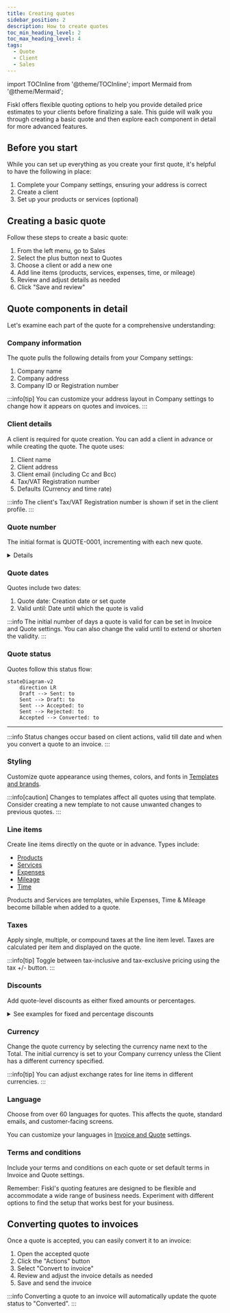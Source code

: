 ```yaml
---
title: Creating quotes
sidebar_position: 2
description: How to create quotes
toc_min_heading_level: 2
toc_max_heading_level: 4
tags:
  - Quote
  - Client
  - Sales
---
```


import TOCInline from '@theme/TOCInline';
import Mermaid from '@theme/Mermaid';

Fiskl offers flexible quoting options to help you provide detailed price estimates to your clients before finalizing a sale. This guide will walk you through creating a basic quote and then explore each component in detail for more advanced features.

## Before you start

While you can set up everything as you create your first quote, it's helpful to have the following in place:

1. Complete your Company settings, ensuring your address is correct
2. Create a client
3. Set up your products or services (optional)

## Creating a basic quote

Follow these steps to create a basic quote:

1. From the left menu, go to Sales
2. Select the plus button next to Quotes
3. Choose a client or add a new one
4. Add line items (products, services, expenses, time, or mileage)
5. Review and adjust details as needed
6. Click "Save and review"

## Quote components in detail

Let's examine each part of the quote for a comprehensive understanding:

<TOCInline toc={toc} />

### Company information

The quote pulls the following details from your Company settings:

1. Company name
2. Company address
3. Company ID or Registration number

:::info[tip]
You can customize your address layout in Company settings to change how it appears on quotes and invoices.
:::

### Client details

A client is required for quote creation. You can add a client in advance or while creating the quote. The quote uses:

1. Client name
2. Client address
3. Client email (including Cc and Bcc)
4. Tax/VAT Registration number
5. Defaults (Currency and time rate)

:::info
The client's Tax/VAT Registration number is shown if set in the client profile.
:::

### Quote number

The initial format is QUOTE-0001, incrementing with each new quote.

<details>

    <summary>Learn more about customizing your quote number</summary>

    **You can customize this format, but there are limitations:**

    1. Auto-increment is only possible if the number ends with a digit
    2. Date-based formats (e.g., 2024-01-0001) require manual updates at each period change

To change the format, simply edit the quote number when creating a new quote. Subsequent quote will follow this new pattern.

</details>

### Quote dates

Quotes include two dates:

1. Quote date: Creation date or set quote
2. Valid until: Date until which the quote is valid

:::info
The initial number of days a quote is valid for can be set in Invoice and Quote settings. You can also change the valid until to extend or shorten the validity.
:::

### Quote status

Quotes follow this status flow:

```mermaid
stateDiagram-v2
    direction LR
    Draft --> Sent: to
    Sent --> Draft: to
    Sent --> Accepted: to
    Sent --> Rejected: to
    Accepted --> Converted: to
```

---

:::info
Status changes occur based on client actions, valid till date and when you convert a quote to an invoice.
:::

### Styling

Customize quote appearance using themes, colors, and fonts in [Templates and brands](../../Settings-Configurations/templates-and-brands.md).

:::info[caution]
Changes to templates affect all quotes using that template. Consider creating a new template to not cause unwanted changes to previous quotes.
:::

### Line items

Create line items directly on the quote or in advance. Types include:

- [Products](../../Core-Features/Line-Items/products)
- [Services](../../Core-Features/Line-Items/services)
- [Expenses](../../Core-Features/Line-Items/expenses)
- [Mileage](../../Core-Features/Line-Items/mileage)
- [Time](../../Core-Features/Line-Items/time)

Products and Services are templates, while Expenses, Time & Mileage become billable when added to a quote.

### Taxes

Apply single, multiple, or compound taxes at the line item level. Taxes are calculated per item and displayed on the quote.

:::info[tip]
Toggle between tax-inclusive and tax-exclusive pricing using the tax +/- button.
:::

### Discounts

Add quote-level discounts as either fixed amounts or percentages.

<details>

<summary>See examples for fixed and percentage discounts</summary>

To make the amount entered a percentage just add a percentage sign at the end of the value. (e.g., `20%`)

- $100 discount = 100
- 15% discount = 15%

</details>

### Currency

Change the quote currency by selecting the currency name next to the Total. The initial currency is set to your Company currency unless the Client has a different currency specified.

:::info[tip]
You can adjust exchange rates for line items in different currencies.
:::

### Language

Choose from over 60 languages for quotes. This affects the quote, standard emails, and customer-facing screens.

You can customize your languages in [Invoice and Quote](../../Settings-Configurations/invoice-and-quote-settings.md) settings.

### Terms and conditions

Include your terms and conditions on each quote or set default terms in Invoice and Quote settings.

Remember: Fiskl's quoting features are designed to be flexible and accommodate a wide range of business needs. Experiment with different options to find the setup that works best for your business.

## Converting quotes to invoices

Once a quote is accepted, you can easily convert it to an invoice:

1. Open the accepted quote
2. Click the "Actions" button
3. Select "Convert to invoice"
4. Review and adjust the invoice details as needed
5. Save and send the invoice

:::info
Converting a quote to an invoice will automatically update the quote status to "Converted".
:::
